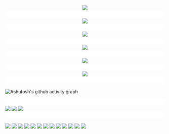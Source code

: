 <div align="center"> <img src="https://readme-typing-svg.herokuapp.com/?lines=小钟同学祝您今天愉快!&center=true&size=27"> </div>

<img src="files/---.gif" height="20" width="100%">

<div align="center"> <img height="137px" src="https://github-readme-stats.vercel.app/api?username=zjx-kimi&hide_title=true&hide_border=true&show_icons=trueline_height=21&text_color=000&icon_color=000&bg_color=0,ea6161,ffc64d,fffc4d,52fa5a&theme=graywhite" /> </div>

<img src="files/---.gif" height="20" width="100%">

<div align="center"> <img src="https://github-readme-stats.vercel.app/api/top-langs/?username=zjx-kimi&hide_title=true&hide_border=true&layout=compact&langs_count=6&text_color=000&icon_color=fff&bg_color=0,52fa5a,4dfcff,c64dff&theme=graywhite" /> </div>

<img src="files/---.gif" height="20" width="100%">

<div align="center"> <img src="https://github-profile-trophy.vercel.app/?username=zjx-kimi" /> </div>

<img src="files/---.gif" height="20" width="100%">

<div align="center"> <img src="https://github-readme-streak-stats.herokuapp.com/?user=zjx-kimi" /> </div>

<img src="files/---.gif" height="20" width="100%">

<div align="center"> <img src="https://stats.justsong.cn/api/csdn?id=m0_73085893"> </div>

<img src="files/---.gif" height="20" width="100%">

![Ashutosh's github activity graph](https://github-readme-activity-graph.vercel.app/graph?username=zjx-kimi&bg_color=000000&color=01d7f4&line=ff0000&point=412ed1&area=true&hide_border=true)

<img src="files/---.gif" height="20" width="100%">

<div align=""> 
<img src="https://stats.justsong.cn/api/website/?url=https://github.com/&style=flat&logo=github">
<img src="https://stats.justsong.cn/api/website/?url=https://google.com/&style=flat&logo=google">
<img src="https://stats.justsong.cn/api/website/?url=https://telegram.org/&style=flat&logo=telegram">
</div>

<img src="files/---.gif" height="20" width="100%">

![](https://komarev.com/ghpvc/?username=zjx-kimi&label=Views&color=0e75b6&style=flat)
[![](http://img.shields.io/badge/Online--Judge-%E7%A0%81%E6%8B%93-brightgreen)](https://6bea298b.r17.cpolar.top/)
[![](http://img.shields.io/badge/%E7%BD%91%E7%9B%98-nextcloud-brightgreen)](https://79cd74ab.r16.vip.cpolar.cn/)
[![](http://img.shields.io/badge/%E6%B4%9B%E8%B0%B7-kimi0705-blue)](https://www.luogu.com.cn/user/637788)
[![](http://img.shields.io/badge/CodeForces-kimi2011-brightgreen)](https://codeforces.com/profile/kimi2011)
[![](http://img.shields.io/badge/Github-zjx--kimi-black)](https://github.com/zjx-kimi)
[![](http://img.shields.io/badge/email-1345098180@qq.com-ddddd)](mailto:1345098180@qq.com)
[![](http://img.shields.io/badge/email-zhongjiaxuankimi@qq.com-ddddd)](mailto:zhongjiaxuankimi@qq.com)
[![](http://img.shields.io/badge/email-zhongjiaxuankimi@outlook.com-ddddd)](mailto:zhongjiaxuankimi@outlook.com)
[![](http://img.shields.io/badge/email-15381388023@163.com-ddddd)](mailto:15381388023@163.com)
![](http://img.shields.io/badge/phone-+86%2015381388023-orange)
[![](http://img.shields.io/badge/Atcoder-kimi2011-red)](https://atcoder.jp/users/kimi0705)
![](http://img.shields.io/badge/QQ-1345098180-orange)
